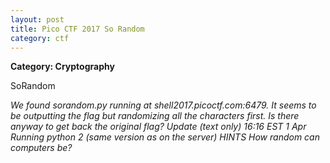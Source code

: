 ```yaml
---
layout: post
title: Pico CTF 2017 So Random
category: ctf
---
```

<b>Category: Cryptography</b>

SoRandom

<i>We found sorandom.py running at shell2017.picoctf.com:6479. It seems to be outputting the flag but randomizing all the characters first. Is there anyway to get back the original flag?
Update (text only) 16:16 EST 1 Apr Running python 2 (same version as on the server)
HINTS
How random can computers be?</i>

